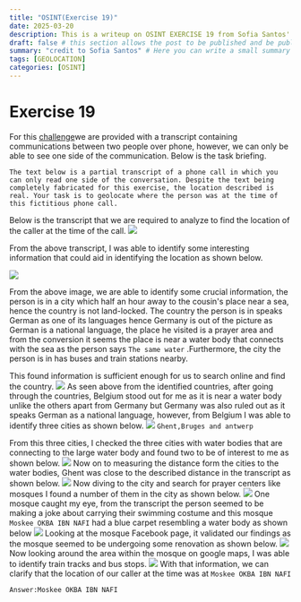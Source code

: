 ```yaml
---
title: "OSINT(Exercise 19)"
date: 2025-03-20
description: This is a writeup on OSINT EXERCISE 19 from Sofia Santos' OSINT analysis and exercises.
draft: false # this section allows the post to be published and be public, is it is set to true the post will not be published.
summary: "credit to Sofia Santos" # Here you can write a small summary of the post if needed
tags: [GEOLOCATION]
categories: [OSINT]
---
```

# Exercise 19

For this [challenge](https://gralhix.com/list-of-osint-exercises/osint-exercise-019/)we are provided with a transcript containing communications between two people over phone, however, we can only be able to see one side of the communication. Below is the task briefing.
```
The text below is a partial transcript of a phone call in which you can only read one side of the conversation. Despite the text being completely fabricated for this exercise, the location described is real. Your task is to geolocate where the person was at the time of this fictitious phone call.
```
Below is the transcript that we are required to analyze to find the location of the caller at the time of the call.
![](osintexercise019.png)

From the above transcript, I was able to identify some interesting information that could aid in identifying the location as shown below.

![](Pasted%20image%2020250320123430.png)

From the above image, we are able to identify some crucial information, the person is in a city which half an hour away to the cousin's place near a sea, hence the country is not land-locked. The country the person is in speaks German as one of its languages hence Germany is out of the picture as German is a national language, the place he visited is a prayer area and from the conversion it seems the place is near a water body that connects with the sea as the person says `The same water` .Furthermore, the city the person is in has buses and train stations nearby.

This found information is sufficient enough for us to search online and find the country.
![](Pasted%20image%2020250320134759.png)
As seen above from the identified countries, after going through the countries, Belgium stood out for me as it is near a water body unlike the others apart from Germany but Germany was also ruled out as it speaks German as a national language, however, from Belgium I was able to identify three cities as shown below.
![](Pasted%20image%2020250320135519.png)
`Ghent,Bruges and antwerp`

From this three cities, I checked the three cities with water bodies that are connecting to the large water body and found two to be of interest to me as shown below.
![](Pasted%20image%2020250320142904.png)
Now on to measuring the distance form the cities to the water bodies, Ghent was close to the described distance in the transcript as shown below.
![](Pasted%20image%2020250320143126.png)
Now diving to the city and search for prayer centers like mosques I found a number of them in the city as shown below.
![](Pasted%20image%2020250320143351.png)
One mosque caught my eye, from the transcript the person seemed to be making a joke about carrying their swimming costume and this mosque `Moskee OKBA IBN NAFI` had a blue carpet resembling a water body as shown below
![](Pasted%20image%2020250320143654.png)
Looking at the mosque Facebook page, it validated our findings as the mosque seemed to be undergoing some renovation as shown below.
![](Pasted%20image%2020250320144003.png)
Now looking around the area within the mosque on google maps, I was able to identify train tracks and bus stops.
![](Pasted%20image%2020250320144639.png)
With that information, we can clarify that the location of our caller at the time was at `Moskee OKBA IBN NAFI`

`Answer:Moskee OKBA IBN NAFI`



